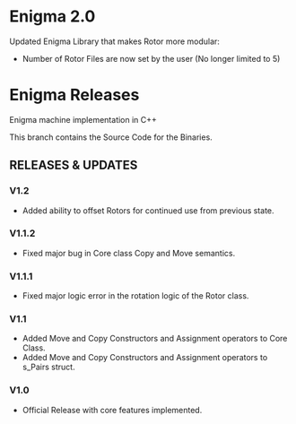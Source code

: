 # Enigma 2.0
Updated Enigma Library that makes Rotor more modular:
* Number of Rotor Files are now set by the user (No longer limited to 5)

# Enigma Releases
Enigma machine implementation in C++

This branch contains the Source Code for the Binaries.

## RELEASES & UPDATES
### V1.2
* Added ability to offset Rotors for continued use from previous state.

### V1.1.2
* Fixed major bug in Core class Copy and Move semantics.

### V1.1.1
* Fixed major logic error in the rotation logic of the Rotor class.

### V1.1
* Added Move and Copy Constructors and Assignment operators to Core Class.
* Added Move and Copy Constructors and Assignment operators to s_Pairs struct.

### V1.0
* Official Release with core features implemented.
